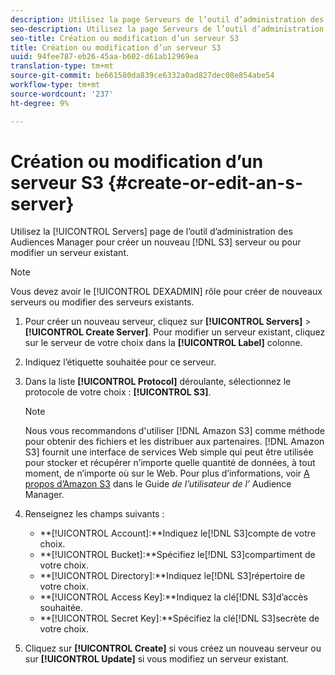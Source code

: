 ```yaml
---
description: Utilisez la page Serveurs de l’outil d’administration des Audiences Manager pour créer un nouveau serveur S3 ou pour modifier un serveur existant.
seo-description: Utilisez la page Serveurs de l’outil d’administration des Audiences Manager pour créer un nouveau serveur S3 ou pour modifier un serveur existant.
seo-title: Création ou modification d’un serveur S3
title: Création ou modification d’un serveur S3
uuid: 94fee787-eb26-45aa-b602-d61ab12969ea
translation-type: tm+mt
source-git-commit: be661580da839ce6332a0ad827dec08e854abe54
workflow-type: tm+mt
source-wordcount: '237'
ht-degree: 9%

---
```



# Création ou modification d’un serveur S3 {#create-or-edit-an-s-server}

Utilisez la [!UICONTROL Servers] page de l’outil d’administration des Audiences Manager pour créer un nouveau [!DNL S3] serveur ou pour modifier un serveur existant.

>[!NOTE]
>
>Vous devez avoir le [!UICONTROL DEXADMIN] rôle pour créer de nouveaux serveurs ou modifier des serveurs existants.

1. Pour créer un nouveau serveur, cliquez sur **[!UICONTROL Servers]** > **[!UICONTROL Create Server]**. Pour modifier un serveur existant, cliquez sur le serveur de votre choix dans la **[!UICONTROL Label]** colonne.
1. Indiquez l’étiquette souhaitée pour ce serveur.
1. Dans la liste **[!UICONTROL Protocol]** déroulante, sélectionnez le protocole de votre choix : **[!UICONTROL S3]**.

   >[!NOTE]
   >
   >Nous vous recommandons d&#39;utiliser [!DNL Amazon S3] comme méthode pour obtenir des fichiers et les distribuer aux partenaires. [!DNL Amazon S3] fournit une interface de services Web simple qui peut être utilisée pour stocker et récupérer n’importe quelle quantité de données, à tout moment, de n’importe où sur le Web. Pour plus d’informations, voir [A propos d’Amazon S3](https://docs.adobe.com/content/help/en/audience-manager/user-guide/reference/amazon-s3.html) dans le Guide *de l’utilisateur de l’* Audience Manager.

1. Renseignez les champs suivants :

   * **[!UICONTROL Account]:**Indiquez le[!DNL S3]compte de votre choix.
   * **[!UICONTROL Bucket]:**Spécifiez le[!DNL S3]compartiment de votre choix.
   * **[!UICONTROL Directory]:**Indiquez le[!DNL S3]répertoire de votre choix.
   * **[!UICONTROL Access Key]:**Indiquez la clé[!DNL S3]d’accès souhaitée.
   * **[!UICONTROL Secret Key]:**Spécifiez la clé[!DNL S3]secrète de votre choix.

1. Cliquez sur **[!UICONTROL Create]** si vous créez un nouveau serveur ou sur **[!UICONTROL Update]** si vous modifiez un serveur existant.